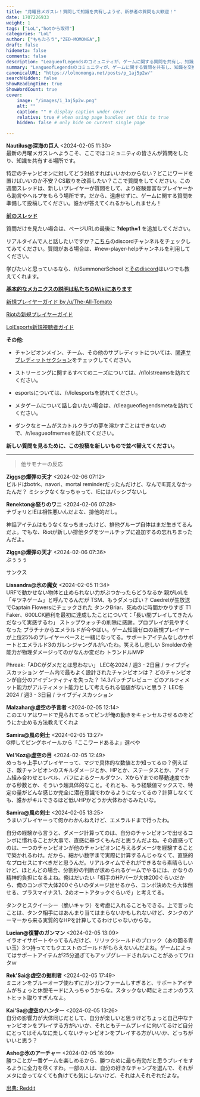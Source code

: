 ```yaml
---
title: "月曜日メガスレ！質問して知識を共有しようぜ、新参者の質問も大歓迎！"
date: 1707226933
weight: 1
tags: ["LoL","hotから取得"]
categories: "LoL"
author: ["ももたろう","ZED-MOMONGA",]
draft: false
hidemeta: false 
comments: false
description: "LeagueofLegendsのコミュニティが、ゲームに関する質問を共有し、知識を交換するためのスレッドです。"
summary: "LeagueofLegendsのコミュニティが、ゲームに関する質問を共有し、知識を交換するためのスレッドです。"
canonicalURL: "https://lolmomonga.net/posts/p_1aj5p2w/"
searchHidden: false
ShowReadingTime: true
ShowWordCount: true
cover:
    image: "/images/i_1aj5p2w.png"
    alt: ""
    caption: "" # display caption under cover
    relative: true # when using page bundles set this to true
    hidden: false # only hide on current single page

---
```

**Nautilus@深海の巨人** <2024-02-05 11:30>  
最新の月曜メガスレへようこそ、ここではコミュニティの皆さんが質問をしたり、知識を共有する場所です。

特定のチャンピオンに対してどう対処すればいいかわからない？どこにワードを置けばいいのか不安？CS取りを改善したい？ここで質問をしてください。この週間スレッドは、新しいプレイヤーが質問をして、より経験豊富なプレイヤーから助言やヘルプをもらう場所です。だから、遠慮せずに、ゲームに関する質問を準備して投稿してください。誰かが答えてくれるかもしれません！

**[前のスレッド](https://www.reddit.com/r/leagueoflegends/search?q=Monday+Megathread%21+Ask+questions+and+share+knowledge%3B+newcomer+questions+encouraged%21&sort=new&restrict_sr=on&t=year)**

質問だけを見たい場合は、ページURLの最後に **?depth=1** を追加してください。

リアルタイムで人と話したいですか？[こちら](http://discord.gg/lol)のdiscordチャンネルをチェックしてみてください。質問がある場合は、#new-player-helpチャンネルを利用してください。

学びたいと思っているなら、/r/SummonerSchool と[そのdiscord](https://discord.gg/summonerschool)はいつでも教えてくれます。

**[基本的なメカニクスの説明は私たちのWikiにあります](http://www.reddit.com/r/leagueoflegends/wiki/faq/advanced#wiki_what_do_people_mean_by_saying_.22mechanics.22.3F)**

[新規プレイヤーガイド by /u/The-All-Tomato](http://www.mobafire.com/league-of-legends/build/the-essentials-league-of-legends-new-player-game-guide-371292)

[Riotの新規プレイヤーガイド](https://na.leagueoflegends.com/en/featured/new-player-guide?source=https://na.leagueoflegends.com/en/site/guide/#/?_k=25mein)

[LolEsports新規視聴者ガイド](https://lol.gamepedia.com/New_To_League/Welcome)

**その他:**

* チャンピオンメイン、チーム、その他のサブレディットについては、[関連サブレディットセクション](https://www.reddit.com/r/leagueoflegends/wiki/relatedsubreddits)をチェックしてください。

* ストリーミングに関するすべてのニーズについては、/r/lolstreamsを訪れてください。

* esportsについては、/r/lolesportsを訪れてください。

* メタゲームについて話し合いたい場合は、/r/leagueoflegendsmetaを訪れてください。

* ダンクなミームがスカトルクラブの夢を溶かすことはできないので、/r/leagueofmemesを訪れてください。

**新しい質問を見るために、この投稿を新しいもので並べ替えてください。**  

---

> 他サモナーの反応  

**Ziggs@爆弾の天才** <2024-02-06 07:12>  
ビルドはbotrk、navori、mortal reminderだったんだけど、なんでIE買えなかったんだ？ ミシックなくなっちゃって、IEにはパッシブないし

**Renekton@怒りのワニ** <2024-02-06 07:28>  
ナヴォリとIEは相性悪いんだよな、排他的だし。

神話アイテムはもうなくなっちまったけど、排他グループ自体はまだ生きてるんだよ。でもな、Riotが新しい排他タグをツールチップに追加するの忘れちまったんだよ。

**Ziggs@爆弾の天才** <2024-02-06 07:36>  
ぶぅぅぅ

サンクス

**Lissandra@氷の魔女** <2024-02-05 11:34>  
URFで動かせない物体と止められない力がぶつかったらどうなるか
親がLoLを「キツネゲーム」と呼んでるんだが
TSM、もうダメっぽい？
Caedrelが生放送でCaptain Flowersにチェックされた
タンクBriar、死ぬのに時間かかりすぎ
T1 Faker、600LCK勝利を最初に達成したことについて：「長い間プレイしてきたんだなって実感するわ」
ストップウォッチの削除に感謝。プロプレイが見やすくなった
プラチナからエメラルドが今やばい。ゲーム知識ゼロの新規プレイヤーが上位25%のプレイヤーベースと一緒になってる。サポートアイテムなしのサポートとエメラルド3のガレンジャングルがいたわ。笑えるし悲しい
Smolderの全能力が物理ダメージってのがなんか変だわ
トランドルMVP

Phreak:「ADCがダメだとは思わない」
LEC冬2024 / 週3 - 2日目 / ライブディスカッション
ゲーム内で最もよく設計されたチャンピオンは？
どのチャンピオンが自分のアイデンティティを失った？
14.3パッチプレビュー
どのアルティメット能力がアルティメット能力として考えられる価値がないと思う？
LEC冬2024 / 週3 - 3日目 / ライブディスカッション

**Malzahar@虚空の予言者** <2024-02-05 12:14>  
このエリアはワードで見られてるってピンが俺の動きをキャンセルさせるのをどうにか止める方法教えてくれよ

**Samira@風の剣士** <2024-02-05 13:27>  
G押してピングホイールから「ここワードあるよ」選べや

**Vel'Koz@虚空の目** <2024-02-05 12:49>  
めっちゃ上手いプレイヤーって、マジで具体的な数値とか知ってるの？例えばさ、敵チャンピオンのスキルダメージとか、HPとか、ステータスとか、アイテム組み合わせとレベル、バフによるクールダウン、XからYまでの移動速度でかかる秒数とか、そういう超具体的なこと。それとも、もう経験値マックスで、特定の量がどんな感じか完全に潜在意識でわかるようになってるの？計算しなくても、誰かがキルできるほど低いHPかどうか大体わかるみたいな。

**Samira@風の剣士** <2024-02-05 13:25>  
うまいプレイヤーって何かわかんねえけど、エメラルドまで行ったわ。

自分の経験から言うと、ダメージ計算ってのは、自分のチャンピオンで出せるコンボに慣れることが大事で、直感に基づくもんだと思うんだよね。その直感ってのは、一つのチャンピオンが他のチャンピオンに与えるダメージを経験することで築かれるわけ。だから、細かい数字まで実際に計算するんじゃなくて、直感的なプロセスにすべきだと思うんだ。リアルタイムでそれができるなら素晴らしいけど、ほとんどの場合、分割秒の判断が求められるゲームでやるには、かなりの精神的負担になるよね。俺はだいたい「相手のHPバーが大体200ぐらいだから、俺のコンボで大体200ぐらいのダメージ出せるから、コンボ決めたら大体倒せる、プラスマイナス1、2のオートアタックぐらいで」と考えてる。

タンクとスクイーシー（脆いキャラ）を考慮に入れることもできる。上で言ったことは、タンク相手にはあんまり当てはまらないかもしれないけど、タンクのアーマーから来る実質的なHPを計算してるわけじゃないからな。

**Lucian@復讐のガンマン** <2024-02-05 13:09>  
イラオイサポートやってるんだけど、リリックシールドのプロック（あの回る青い玉）3つ持っててもクエストのゴールドがもらえないんだよね。ゲームによってはサポートアイテムが25分過ぎてもアップグレードされないことがあってワロタｗ

**Rek'Sai@虚空の掘削者** <2024-02-05 17:49>  
ミニオンをブルーオーブ使わずにガンガンファームしすぎると、サポートアイテムがちょっと休憩モードに入っちゃうからな。スタックない時にミニオンのラストヒット取りすぎんなよ。

**Kai'Sa@虚空のハンター** <2024-02-05 13:26>  
自分の影響力が大体同じだとして、自分が楽しいと思うけどちょっと自己中なチャンピオンをプレイする方がいいか、それともチームプレイに向いてるけど自分にとってはそんなに楽しくないチャンピオンをプレイする方がいいか、どっちがいいと思う？

**Ashe@氷のアーチャー** <2024-02-05 16:09>  
勝つことが一番ゲームを楽しめるから、勝つために最も有効だと思うプレイをするように全力を尽くすわ。一部の人は、自分の好きなチャンプを選んで、それがメタに合ってなくても負けても気にしないけど、それは人それぞれだよな。




[出典: Reddit](https://www.reddit.com//r/leagueoflegends/comments/1aj5p2w/monday_megathread_ask_questions_and_share/)
